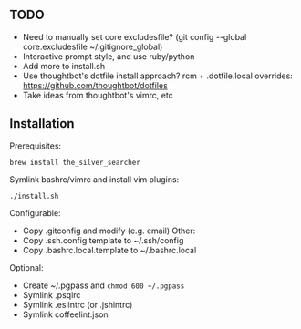 ## TODO

* Need to manually set core excludesfile? (git config --global core.excludesfile ~/.gitignore\_global)
* Interactive prompt style, and use ruby/python
* Add more to install.sh
* Use thoughtbot's dotfile install approach? rcm + .dotfile.local overrides: https://github.com/thoughtbot/dotfiles
* Take ideas from thoughtbot's vimrc, etc

## Installation

Prerequisites:

```
brew install the_silver_searcher
````

Symlink bashrc/vimrc and install vim plugins:

```
./install.sh
```

Configurable:

* Copy .gitconfig and modify (e.g. email)
Other:
* Copy .ssh.config.template to ~/.ssh/config
* Copy .bashrc.local.template to ~/.bashrc.local

Optional:

* Create ~/.pgpass and `chmod 600 ~/.pgpass`
* Symlink .psqlrc
* Symlink .eslintrc (or .jshintrc)
* Symlink coffeelint.json
